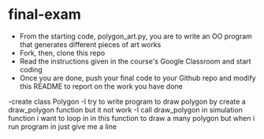 # final-exam
- From the starting code, polygon_art.py, you are to write an OO program that generates different pieces of art works
- Fork, then, clone this repo
- Read the instructions given in the course's Google Classroom and start coding
- Once you are done, push your final code to your Github repo and modify this README to report on the work you have done

-create class Polygon
-I try to write program to draw polygon by create a draw_polygon function but it not work
-I call draw_polygon in simulation function i want to loop in in this function to draw a many polygon but when i run program in just give me a line
